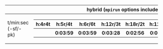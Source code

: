 |                     | hybrid (`mpirun` options include both "-sf" and "-pk")|
|---------------------|-------------------------------------------------------|
| t/min:sec (-sf/-pk) | <table>  <thead>  <tr>  <th>h:4r4t</th>  <th>h:5r/4t</th>  <th>h:6r/6t</th>  <th>h:12r/3t</th>  <th>h:18r/2t</th>  <th>h:12r/6t</th>    <th>h:18r/4t</th>  <th>h:36r/2t</th>  </tr>  </thead>  <tbody>  <tr>  <td></th>  <th>0:03:59</th>  <th>0:03:59</th>  <th>0:03:28</th>  <th>0:02:56</th>  <th>0:03:21</th>  <th>0:02:42</th>  <th>0:02:34</th>  <th>0:02:16</th> <th>0:01:29</th>  </tr>  </tbody>  </table>      |
